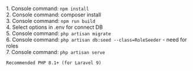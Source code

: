 <p>
1. Console command: <code>npm install</code><br>
2. Console command: <code></code>composer install</code><br>
3. Console command: <code>npm run build</code><br>
4. Select options in .env for connect DB<br>
5. Console command: <code>php artisan migrate</code><br>
6. Console command: <code>php artisan db:seed --class=RoleSeeder</code> - need for roles<br>
7. Console command: <code>php artisan serve</code>

    Recommended PHP 8.1+ (for Laravel 9)
</p>
